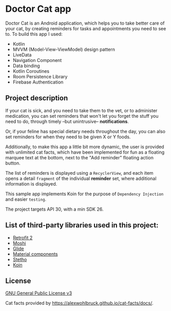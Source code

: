 # Doctor Cat app

Doctor Cat is an Android application, which helps you to take better care of your cat, by creating reminders for tasks and appointments you need to see to. To build this app I used:

* Kotlin
* MVVM (Model-View-ViewModel) design pattern
* LiveData
* Navigation Component
* Data binding
* Kotlin Coroutines
* Room Persistence Library
* Firebase Authentication

## Project description

If your cat is sick, and you need to take them to the vet, or to administer medication, you can set reminders that won't let you forget the stuff you need to do, through timely –but unintrusive– __notifications__.

Or, if your feline has special dietary needs throughout the day, you can also set reminders for when they need to be given X or Y foods.

Additionally, to make this app a little bit more dynamic, the user is provided with unlimited cat facts, which have been implemented for fun as a floating marquee text at the bottom, next to the "Add reminder" floating action button.

The list of reminders is displayed using a ``RecyclerView``, and each item opens a detail ``fragment`` of the individual __reminder__ set, where additional information is displayed.

This sample app implements Koin for the purpose of ``Dependency Injection`` and easier ``testing``.

The project targets API 30, with a min SDK 26.

## List of third-party libraries used in this project:
* [Retrofit 2](https://github.com/square/retrofit)
* [Moshi](https://github.com/square/moshi)
* [Glide](https://github.com/bumptech/glide)
* [Material components](https://github.com/material-components/material-components-android)
* [Stetho](https://github.com/facebookarchive/stetho)
* [Koin](https://insert-koin.io/)

## License
[GNU General Public License v3](https://www.gnu.org/licenses/gpl-3.0.en.html)

Cat facts provided by https://alexwohlbruck.github.io/cat-facts/docs/.

